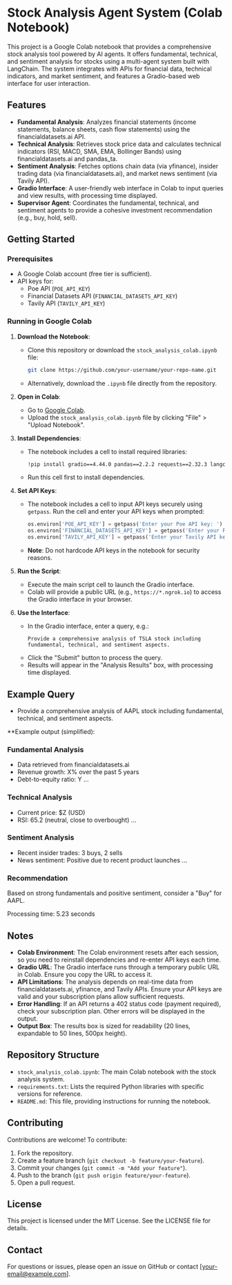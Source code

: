 # Stock Analysis Agent System (Colab Notebook)

This project is a Google Colab notebook that provides a comprehensive stock analysis tool powered by AI agents. It offers fundamental, technical, and sentiment analysis for stocks using a multi-agent system built with LangChain. The system integrates with APIs for financial data, technical indicators, and market sentiment, and features a Gradio-based web interface for user interaction.

## Features

- **Fundamental Analysis**: Analyzes financial statements (income statements, balance sheets, cash flow statements) using the financialdatasets.ai API.
- **Technical Analysis**: Retrieves stock price data and calculates technical indicators (RSI, MACD, SMA, EMA, Bollinger Bands) using financialdatasets.ai and pandas_ta.
- **Sentiment Analysis**: Fetches options chain data (via yfinance), insider trading data (via financialdatasets.ai), and market news sentiment (via Tavily API).
- **Gradio Interface**: A user-friendly web interface in Colab to input queries and view results, with processing time displayed.
- **Supervisor Agent**: Coordinates the fundamental, technical, and sentiment agents to provide a cohesive investment recommendation (e.g., buy, hold, sell).

## Getting Started

### Prerequisites

- A Google Colab account (free tier is sufficient).
- API keys for:
  - Poe API (`POE_API_KEY`)
  - Financial Datasets API (`FINANCIAL_DATASETS_API_KEY`)
  - Tavily API (`TAVILY_API_KEY`)

### Running in Google Colab

1. **Download the Notebook**:
   - Clone this repository or download the `stock_analysis_colab.ipynb` file:
     ```bash
     git clone https://github.com/your-username/your-repo-name.git
     ```
   - Alternatively, download the `.ipynb` file directly from the repository.

2. **Open in Colab**:
   - Go to [Google Colab](https://colab.research.google.com/).
   - Upload the `stock_analysis_colab.ipynb` file by clicking "File" > "Upload Notebook".

3. **Install Dependencies**:
   - The notebook includes a cell to install required libraries:
     ```bash
     !pip install gradio==4.44.0 pandas==2.2.2 requests==2.32.3 langchain_openai==0.2.1 tavily-python==0.5.0 yfinance==0.2.43 pandas_ta==0.3.14b0
     ```
   - Run this cell first to install dependencies.

4. **Set API Keys**:
   - The notebook includes a cell to input API keys securely using `getpass`. Run the cell and enter your API keys when prompted:
     ```python
     os.environ['POE_API_KEY'] = getpass('Enter your Poe API key: ')
     os.environ['FINANCIAL_DATASETS_API_KEY'] = getpass('Enter your Financial Datasets API key: ')
     os.environ['TAVILY_API_KEY'] = getpass('Enter your Tavily API key: ')
     ```
   - **Note**: Do not hardcode API keys in the notebook for security reasons.

5. **Run the Script**:
   - Execute the main script cell to launch the Gradio interface.
   - Colab will provide a public URL (e.g., `https://*.ngrok.io`) to access the Gradio interface in your browser.

6. **Use the Interface**:
   - In the Gradio interface, enter a query, e.g.:
     ```
     Provide a comprehensive analysis of TSLA stock including fundamental, technical, and sentiment aspects.
     ```
   - Click the "Submit" button to process the query.
   - Results will appear in the "Analysis Results" box, with processing time displayed.

## Example Query

- Provide a comprehensive analysis of AAPL stock including fundamental, technical, and sentiment aspects.

**Example output (simplified):

### Fundamental Analysis
- Data retrieved from financialdatasets.ai
- Revenue growth: X% over the past 5 years
- Debt-to-equity ratio: Y
...

### Technical Analysis
- Current price: $Z (USD)
- RSI: 65.2 (neutral, close to overbought)
...

### Sentiment Analysis
- Recent insider trades: 3 buys, 2 sells
- News sentiment: Positive due to recent product launches
...

### Recommendation
Based on strong fundamentals and positive sentiment, consider a "Buy" for AAPL.

Processing time: 5.23 seconds

## Notes

- **Colab Environment**: The Colab environment resets after each session, so you need to reinstall dependencies and re-enter API keys each time.
- **Gradio URL**: The Gradio interface runs through a temporary public URL in Colab. Ensure you copy the URL to access it.
- **API Limitations**: The analysis depends on real-time data from financialdatasets.ai, yfinance, and Tavily APIs. Ensure your API keys are valid and your subscription plans allow sufficient requests.
- **Error Handling**: If an API returns a 402 status code (payment required), check your subscription plan. Other errors will be displayed in the output.
- **Output Box**: The results box is sized for readability (20 lines, expandable to 50 lines, 500px height).

## Repository Structure

- `stock_analysis_colab.ipynb`: The main Colab notebook with the stock analysis system.
- `requirements.txt`: Lists the required Python libraries with specific versions for reference.
- `README.md`: This file, providing instructions for running the notebook.

## Contributing

Contributions are welcome! To contribute:

1. Fork the repository.
2. Create a feature branch (`git checkout -b feature/your-feature`).
3. Commit your changes (`git commit -m "Add your feature"`).
4. Push to the branch (`git push origin feature/your-feature`).
5. Open a pull request.

## License

This project is licensed under the MIT License. See the LICENSE file for details.

## Contact

For questions or issues, please open an issue on GitHub or contact [your-email@example.com].
